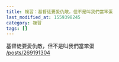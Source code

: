 ```yaml
---
title: 複習：基督徒要愛仇敵，但不是叫我們當笨蛋
last_modified_at: 1559398245
category: 複習
tags: []
---
```


<p>基督徒要愛仇敵，但不是叫我們當笨蛋<br>
<a href="/posts/269191304" target="_blank">/posts/269191304</a></p>

<p>&nbsp;</p>

